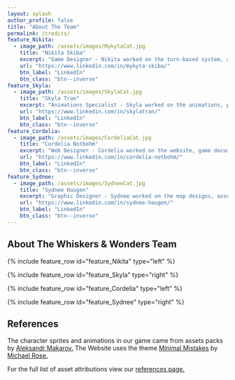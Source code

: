 ```yaml
---
layout: splash
author_profile: false
title: "About The Team"
permalink: /credits/
feature_Nikita:
  - image_path: /assets/images/MykytaCat.jpg
    title: "Nikita Skiba"
    excerpt: "Game Designer - Nikita worked on the turn-based system, actions, UI elements, sound effects, and enemy AI."
    url: "https://www.linkedin.com/in/mykyta-skiba/"
    btn_label: "LinkedIn"
    btn_class: "btn--inverse"
feature_Skyla:
  - image_path: /assets/images/SkylaCat.jpg
    title: "Skyla Tran"
    excerpt: "Animations Specialist - Skyla worked on the animations, player movement, the title/end screens, and the level designs"
    url: "https://www.linkedin.com/in/skylatran/"
    btn_label: "LinkedIn"
    btn_class: "btn--inverse"
feature_Cordelia:
  - image_path: /assets/images/CordeliaCat.jpg
    title: "Cordelia Notbohm"
    excerpt: "Web Designer - Cordelia worked on the website, game documentation, playtest documentation, and the tutorial system"
    url: "https://www.linkedin.com/in/cordelia-notbohm/"
    btn_label: "LinkedIn"
    btn_class: "btn--inverse"
feature_Sydnee:
  - image_path: /assets/images/SydneeCat.jpg
    title: "Sydnee Haugen"
    excerpt: "Graphic Designer - Sydnee worked on the map designs, asset choices, game theming, and player attacks"
    url: "https://www.linkedin.com/in/sydnee-haugen/"
    btn_label: "LinkedIn"
    btn_class: "btn--inverse"
---
```


## About The Whiskers & Wonders Team

{% include feature_row id="feature_Nikita" type="left" %}

{% include feature_row id="feature_Skyla" type="right" %}

{% include feature_row id="feature_Cordelia" type="left" %}

{% include feature_row id="feature_Sydnee" type="right" %}


## References

The character sprites and animations in our game came from assets packs by [Aleksandr Makarov.](https://iknowkingrabbit.itch.io/) 
The Website uses the theme [Minimal Mistakes](https://mademistakes.com/work/jekyll-themes/minimal-mistakes/) by [Michael Rose.](https://mademistakes.com/about/)

For the full list of asset attributions view our [references page.](https://wolflegend523.github.io/CSS385_GameDocuments/references/) 
